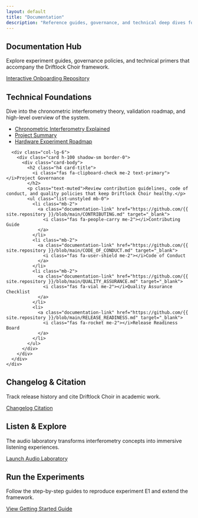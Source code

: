 ```yaml
---
layout: default
title: "Documentation"
description: "Reference guides, governance, and technical deep dives for Driftlock Choir"
---
```


<div class="documentation-page">
  <section class="page-header">
    <div class="container">
      <h1 class="display-5 fw-semibold">Documentation Hub</h1>
      <p class="lead text-muted">Explore experiment guides, governance policies, and technical primers that accompany the Driftlock Choir framework.</p>
      <div class="d-flex flex-wrap gap-3 mt-3">
        <a class="btn btn-primary" href="https://shannon-labs.github.io/driftlock-choir/getting-started/">
          <i class="fas fa-play-circle me-2"></i>Interactive Onboarding
        </a>
        <a class="btn btn-outline-light" href="https://github.com/{{ site.repository }}">
          <i class="fab fa-github me-2"></i>Repository
        </a>
      </div>
    </div>
  </section>

  <section class="container py-5">
    <div class="row g-4">
      <div class="col-lg-6">
        <div class="card h-100 shadow-sm border-0">
          <div class="card-body">
            <h2 class="h4 card-title">
              <i class="fas fa-microscope me-2 text-primary"></i>Technical Foundations
            </h2>
            <p class="text-muted">Dive into the chronometric interferometry theory, validation roadmap, and high-level overview of the system.</p>
            <ul class="list-unstyled mb-0">
              <li class="mb-2">
                <a class="documentation-link" href="https://github.com/{{ site.repository }}/blob/main/CHRONOMETRIC_INTERFEROMETRY_EXPLAINED.md" target="_blank">
                  <i class="fas fa-file-alt me-2"></i>Chronometric Interferometry Explained
                </a>
              </li>
              <li class="mb-2">
                <a class="documentation-link" href="https://github.com/{{ site.repository }}/blob/main/SUMMARY.md" target="_blank">
                  <i class="fas fa-book me-2"></i>Project Summary
                </a>
              </li>
              <li>
                <a class="documentation-link" href="https://github.com/{{ site.repository }}/blob/main/hardware_experiment/README.md" target="_blank">
                  <i class="fas fa-satellite-dish me-2"></i>Hardware Experiment Roadmap
                </a>
              </li>
            </ul>
          </div>
        </div>
      </div>

      <div class="col-lg-6">
        <div class="card h-100 shadow-sm border-0">
          <div class="card-body">
            <h2 class="h4 card-title">
              <i class="fas fa-clipboard-check me-2 text-primary"></i>Project Governance
            </h2>
            <p class="text-muted">Review contribution guidelines, code of conduct, and quality policies that keep Driftlock Choir healthy.</p>
            <ul class="list-unstyled mb-0">
              <li class="mb-2">
                <a class="documentation-link" href="https://github.com/{{ site.repository }}/blob/main/CONTRIBUTING.md" target="_blank">
                  <i class="fas fa-people-carry me-2"></i>Contributing Guide
                </a>
              </li>
              <li class="mb-2">
                <a class="documentation-link" href="https://github.com/{{ site.repository }}/blob/main/CODE_OF_CONDUCT.md" target="_blank">
                  <i class="fas fa-user-shield me-2"></i>Code of Conduct
                </a>
              </li>
              <li class="mb-2">
                <a class="documentation-link" href="https://github.com/{{ site.repository }}/blob/main/QUALITY_ASSURANCE.md" target="_blank">
                  <i class="fas fa-vial me-2"></i>Quality Assurance Checklist
                </a>
              </li>
              <li>
                <a class="documentation-link" href="https://github.com/{{ site.repository }}/blob/main/RELEASE_READINESS.md" target="_blank">
                  <i class="fas fa-rocket me-2"></i>Release Readiness Board
                </a>
              </li>
            </ul>
          </div>
        </div>
      </div>
    </div>
  </section>

  <section class="bg-dark py-5">
    <div class="container">
      <div class="row g-4 align-items-center">
        <div class="col-lg-8">
          <h2 class="h4 text-uppercase text-muted mb-2">Changelog & Citation</h2>
          <p class="text-light mb-0">Track release history and cite Driftlock Choir in academic work.</p>
        </div>
        <div class="col-lg-4 text-lg-end">
          <a class="btn btn-outline-light me-2" href="https://github.com/{{ site.repository }}/blob/main/CHANGELOG.md" target="_blank">
            <i class="fas fa-history me-2"></i>Changelog
          </a>
          <a class="btn btn-primary" href="https://github.com/{{ site.repository }}/blob/main/CITATION.cff" target="_blank">
            <i class="fas fa-quote-right me-2"></i>Citation
          </a>
        </div>
      </div>
    </div>
  </section>

  <section class="container py-5">
    <div class="row g-4">
      <div class="col-lg-7">
        <div class="card shadow-sm border-0 h-100">
          <div class="card-body">
            <h2 class="h4 card-title">
              <i class="fas fa-headphones me-2 text-primary"></i>Listen & Explore
            </h2>
            <p class="text-muted">The audio laboratory transforms interferometry concepts into immersive listening experiences.</p>
            <a class="btn btn-primary" href="https://shannon-labs.github.io/driftlock-choir/audio/">
              Launch Audio Laboratory
            </a>
          </div>
        </div>
      </div>
      <div class="col-lg-5">
        <div class="card shadow-sm border-0 h-100">
          <div class="card-body">
            <h2 class="h4 card-title">
              <i class="fas fa-flask me-2 text-primary"></i>Run the Experiments
            </h2>
            <p class="text-muted">Follow the step-by-step guides to reproduce experiment E1 and extend the framework.</p>
            <a class="btn btn-outline-primary" href="https://github.com/{{ site.repository }}/blob/main/GETTING_STARTED.md" target="_blank">
              View Getting Started Guide
            </a>
          </div>
        </div>
      </div>
    </div>
  </section>
</div>

